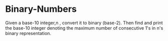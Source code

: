 # Binary-Numbers
Given a base-10 integer,n , convert it to binary (base-2).
Then find and print the base-10 integer denoting the maximum number of consecutive 1's in n's binary representation.
